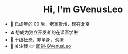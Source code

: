 <div align="center">
  <h1>Hi, I'm GVenusLeo</h1>
</div>

- 🔭 已成年的 00 后，老家贵州，现在北京
- ⛳ 想成为独立开发者的在读医学生
- 👻 十级社恐，非单身，勿撩
- 🧮 关注我 👉 [即刻-GVenusLeo](https://web.okjike.com/u/561f7160-d58c-4156-ab66-a103c9955e52)
